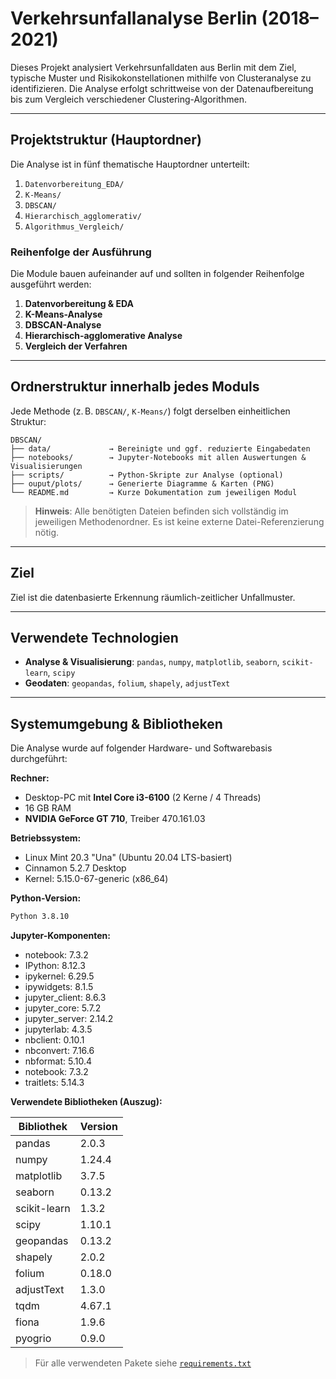# Verkehrsunfallanalyse Berlin (2018–2021)

Dieses Projekt analysiert Verkehrsunfalldaten aus Berlin mit dem Ziel, typische Muster und Risikokonstellationen mithilfe von Clusteranalyse zu identifizieren. Die Analyse erfolgt schrittweise von der Datenaufbereitung bis zum Vergleich verschiedener Clustering-Algorithmen.

---

## Projektstruktur (Hauptordner)

Die Analyse ist in fünf thematische Hauptordner unterteilt:

1. `Datenvorbereitung_EDA/` 
2. `K-Means/` 
3. `DBSCAN/` 
4. `Hierarchisch_agglomerativ/` 
5. `Algorithmus_Vergleich/`

### Reihenfolge der Ausführung

Die Module bauen aufeinander auf und sollten in folgender Reihenfolge ausgeführt werden:

1. **Datenvorbereitung & EDA**
2. **K-Means-Analyse**
3. **DBSCAN-Analyse**
4. **Hierarchisch-agglomerative Analyse**
5. **Vergleich der Verfahren**

---

## Ordnerstruktur innerhalb jedes Moduls

Jede Methode (z. B. `DBSCAN/`, `K-Means/`) folgt derselben einheitlichen Struktur:

```
DBSCAN/
├── data/             → Bereinigte und ggf. reduzierte Eingabedaten
├── notebooks/        → Jupyter-Notebooks mit allen Auswertungen & Visualisierungen
├── scripts/          → Python-Skripte zur Analyse (optional)
├── ouput/plots/      → Generierte Diagramme & Karten (PNG)
└── README.md         → Kurze Dokumentation zum jeweiligen Modul
```

> **Hinweis**: Alle benötigten Dateien befinden sich vollständig im jeweiligen Methodenordner. Es ist keine externe Datei-Referenzierung nötig.

---

## Ziel

Ziel ist die datenbasierte Erkennung räumlich-zeitlicher Unfallmuster.

---

## Verwendete Technologien

- **Analyse & Visualisierung**: `pandas`, `numpy`, `matplotlib`, `seaborn`, `scikit-learn`, `scipy`
- **Geodaten**: `geopandas`, `folium`, `shapely`, `adjustText`

---


## Systemumgebung & Bibliotheken

Die Analyse wurde auf folgender Hardware- und Softwarebasis durchgeführt:

**Rechner:**
- Desktop-PC mit **Intel Core i3-6100** (2 Kerne / 4 Threads)
- 16 GB RAM
- **NVIDIA GeForce GT 710**, Treiber 470.161.03

**Betriebssystem:**
- Linux Mint 20.3 "Una" (Ubuntu 20.04 LTS-basiert)
- Cinnamon 5.2.7 Desktop
- Kernel: 5.15.0-67-generic (x86_64)

**Python-Version:**
```bash
Python 3.8.10
```
**Jupyter-Komponenten:**
- notebook: 7.3.2
- IPython: 8.12.3
- ipykernel: 6.29.5
- ipywidgets: 8.1.5
- jupyter_client: 8.6.3
- jupyter_core: 5.7.2
- jupyter_server: 2.14.2
- jupyterlab: 4.3.5
- nbclient: 0.10.1
- nbconvert: 7.16.6
- nbformat: 5.10.4
- notebook: 7.3.2
- traitlets: 5.14.3

**Verwendete Bibliotheken (Auszug):**

| Bibliothek         | Version     |
|--------------------|-------------|
| pandas             | 2.0.3       |
| numpy              | 1.24.4      |
| matplotlib         | 3.7.5       |
| seaborn            | 0.13.2      |
| scikit-learn       | 1.3.2       |
| scipy              | 1.10.1      |
| geopandas          | 0.13.2      |
| shapely            | 2.0.2       |
| folium             | 0.18.0      |
| adjustText         | 1.3.0       |
| tqdm               | 4.67.1      |
| fiona              | 1.9.6       |
| pyogrio            | 0.9.0       |

> Für alle verwendeten Pakete siehe [`requirements.txt`](./requirements.txt)

